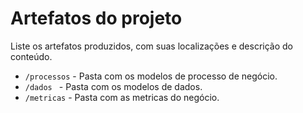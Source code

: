 # Artefatos do projeto

Liste os artefatos produzidos, com suas localizações e descrição do conteúdo.


* `/processos` - Pasta com os modelos de processo de negócio.
* `/dados ` - Pasta com os modelos de dados.
* `/metricas` - Pasta com as metricas do negócio.

